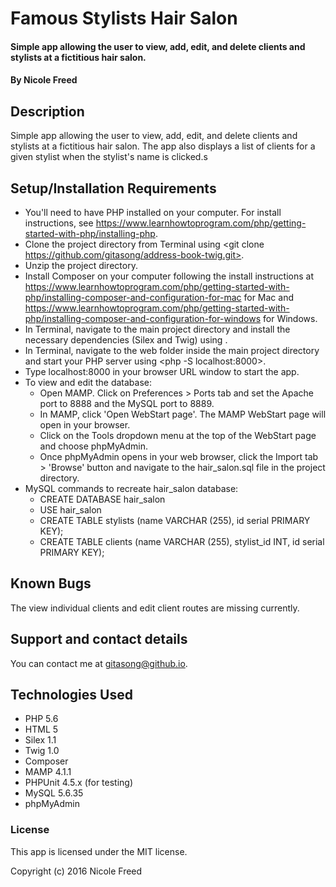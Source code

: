 # Famous Stylists Hair Salon

#### Simple app allowing the user to view, add, edit, and delete clients and stylists at a fictitious hair salon.

#### By Nicole Freed

## Description

Simple app allowing the user to view, add, edit, and delete clients and stylists at a fictitious hair salon. The app also displays a list of clients for a given stylist when the stylist's name is clicked.s

## Setup/Installation Requirements

* You'll need to have PHP installed on your computer. For install instructions, see https://www.learnhowtoprogram.com/php/getting-started-with-php/installing-php.
* Clone the project directory from Terminal using <git clone https://github.com/gitasong/address-book-twig.git>.
* Unzip the project directory.
* Install Composer on your computer following the install instructions at https://www.learnhowtoprogram.com/php/getting-started-with-php/installing-composer-and-configuration-for-mac for Mac and https://www.learnhowtoprogram.com/php/getting-started-with-php/installing-composer-and-configuration-for-windows for Windows.
* In Terminal, navigate to the main project directory and install the necessary dependencies (Silex and Twig) using <composer install>.
* In Terminal, navigate to the web folder inside the main project directory and start your PHP server using <php -S localhost:8000>.
* Type localhost:8000 in your browser URL window to start the app.
* To view and edit the database:
    * Open MAMP. Click on Preferences > Ports tab and set the Apache port to 8888 and the MySQL port to 8889.
    * In MAMP, click 'Open WebStart page'. The MAMP WebStart page will open in your browser.
    * Click on the Tools dropdown menu at the top of the WebStart page and choose phpMyAdmin.
    * Once phpMyAdmin opens in your web browser, click the Import tab > 'Browse' button and navigate to the hair_salon.sql file in the project directory.
* MySQL commands to recreate hair_salon database:
    * CREATE DATABASE hair_salon
    * USE hair_salon
    * CREATE TABLE stylists (name VARCHAR (255), id serial PRIMARY KEY);
    * CREATE TABLE clients (name VARCHAR (255), stylist_id INT, id serial PRIMARY KEY);

## Known Bugs

The view individual clients and edit client routes are missing currently.

## Support and contact details

You can contact me at gitasong@github.io.

## Technologies Used

* PHP 5.6
* HTML 5
* Silex 1.1
* Twig 1.0
* Composer
* MAMP 4.1.1
* PHPUnit 4.5.x (for testing)
* MySQL 5.6.35
* phpMyAdmin

### License

This app is licensed under the MIT license.

Copyright (c) 2016 Nicole Freed
